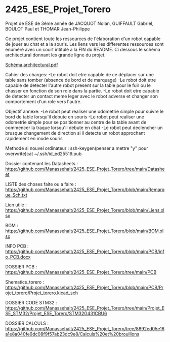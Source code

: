 # 2425_ESE_Projet_Torero

Projet de ESE de 3éme année de JACQUOT Nolan, GUIFFAULT Gabriel, BOULOT Paul et THOMAR Jean-Philippe

Ce projet contient toute les ressources de l'élaboration d'un robot capable de jouer au chat et a la souris.
Les liens vers les differentes ressources sont énuméré avec un court intitulé a la FIN du README.
Ci dessous le schéma architectural donnant les grande ligne du projet.

[Schéma architectural.pdf](https://github.com/user-attachments/files/17220902/Schema.architectural.pdf)

Cahier des charges: 
-Le robot doit etre capable de ce déplacer sur une table sans tomber (absence de bord et de marquage)
-Le robot doit etre capable de detecter l'autre robot present sur la table pour le fuir ou le chasser en fonction de son role dans la partie.
-Le robot doit etre capable de detecter un contact meme leger avec le robot adverse et changer son comportement d'un role vers l'autre.

Objectif annexe:
-Le robot peut realiser une odometrie simple pour suivre le bord de table lorsqu'il debute en souris
-Le robot peut realiser une odometrie simple pour se positionner au centre de la table avant de commencer la traque lorsqu'il debute en chat
-Le robot peut declencher un brusque changement de direction si il detecte un robot approchant rapidement en mode souris

Methode si nouvel ordinateur : ssh-keygen(penser a mettre "y" pour overwrite)cat ~/.ssh/id_ed25519.pub

Dossier contenant les Datasheets : https://github.com/Manassehalt/2425_ESE_Projet_Torero/tree/main/Datasheet

LISTE des choses faite ou a faire : https://github.com/Manassehalt/2425_ESE_Projet_Torero/blob/main/Remarque_Sch.txt

Lien utile : https://github.com/Manassehalt/2425_ESE_Projet_Torero/blob/main/Liens.xlsx

BOM : https://github.com/Manassehalt/2425_ESE_Projet_Torero/blob/main/BOM.xlsx

INFO PCB : https://github.com/Manassehalt/2425_ESE_Projet_Torero/blob/main/PCB/info_PCB.docx

DOSSIER PCB : https://github.com/Manassehalt/2425_ESE_Projet_Torero/tree/main/PCB

Shematics_torero : https://github.com/Manassehalt/2425_ESE_Projet_Torero/blob/main/PCB/Projet_torero/Projet_torero.kicad_sch

DOSSIER CODE STM32 : https://github.com/Manassehalt/2425_ESE_Projet_Torero/tree/main/Projet_ESE_STM32/Projet_ESE_Torero/STM32G431CBU6

DOSSIER CALCULS : https://github.com/Manassehalt/2425_ESE_Projet_Torero/tree/8892ed05e16a1e8a040fe9dc08f9f57ab23dc9e8/Calculs%20et%20brouillons
